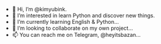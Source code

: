 - 👋 Hi, I’m @kimyubink.
- 👀 I’m interested in learn Python and discover new things.
- 🌱 I’m currently learning English & Python...
- 💞️ I’m looking to collaborate on my own project...
- 📫 You can reach me on Telegram, @heyitsbazan...

<!---
kimyubink/kimyubink is a ✨ special ✨ repository because its `README.md` (this file) appears on your GitHub profile.
You can click the Preview link to take a look at your changes.
--->
